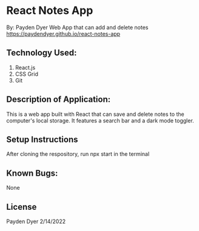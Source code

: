 # React Notes App
By: Payden Dyer
Web App that can add and delete notes
https://paydendyer.github.io/react-notes-app
## Technology Used:
1. React.js
2. CSS Grid
3. Git

## Description of Application:
This is a web app built with React that can save and delete notes to the computer's local storage. It features a search bar and a dark mode toggler.

## Setup Instructions
After cloning the respository, run npx start in the terminal

## Known Bugs:
None

## License
Payden Dyer 2/14/2022